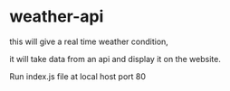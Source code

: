 # weather-api
this will give a real time weather condition,

it will take data from an api and display it on the website.

Run index.js file at local host port 80
